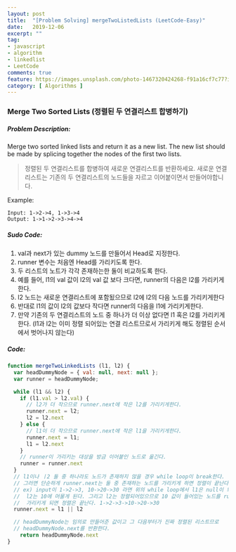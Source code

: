 ```yaml
---
layout: post
title:  "[Problem Solving] mergeTwoListedLists (LeetCode-Easy)"
date:   2019-12-06
excerpt: ""
tag:
- javascript
- algorithm
- linkedlist
- LeetCode
comments: true
feature: https://images.unsplash.com/photo-1467320424268-f91a16cf7c77?ixlib=rb-1.2.1&ixid=eyJhcHBfaWQiOjEyMDd9&auto=format&fit=crop&w=1500&q=80
category: [ Algorithms ]
---
```


### Merge Two Sorted Lists (정렬된 두 연결리스트 합병하기)


##### Problem Description:

Merge two sorted linked lists and return it as a new list. The new list should be made by splicing together the nodes of the first two lists.

> 정렬된 두 연결리스트를 합병하여 새로운 연결리스트를 반환하세요. 새로운 연결리스트는 기존의 두 연결리스트의 노드들을 자르고 이어붙이면서 만들어야합니다.

Example:

```
Input: 1->2->4, 1->3->4
Output: 1->1->2->3->4->4
```

##### Sudo Code:

1. val과 next가 있는 dummy 노드를 만들어서 Head로 지정한다.
2. runner 변수는 처음엔 Head를 가리키도록 한다.
3. 두 리스트의 노트가 각각 존재하는한 둘이 비교하도록 한다.
4. 예를 들어, l1의 val 값이 l2의 val 값 보다 크다면, runner의 다음은 l2를 가리키게 한다. 
5. l2 노드는 새로운 연결리스트에 포함됬으므로 l2에 l2의 다음 노드를 가리키게한다
6. 반대로 l1의 값이 l2의 값보다 작다면 runner의 다음을 l1에 가리키게한다.
7. 만약 기존의 두 연결리스트의 노드 중 하나가 더 이상 없다면 l1 혹은 l2를 가리키게 한다. (l1과 l2는 이미 정렬 되어있는 연결 리스트므로서 가리키게 해도 정렬된 순서에서 벗어나지 않는다)

##### Code:

```js
function mergeTwoLinkedLists (l1, l2) {
  var headDummyNode = { val: null, next: null };
  var runner = headDummyNode;

  while (l1 && l2) {
    if (l1.val > l2.val) {
      // l2가 더 작으므로 runner.next에 작은 l2를 가리키게한다.
      runner.next = l2;
      l2 = l2.next
    } else {
      // l1이 더 작으므로 runner.next에 작은 l1을 가리키게한다.
      runner.next = l1;
      l1 = l2.next
    }
    // runner이 가리키는 대상을 방금 이어붙인 노드로 옮긴다.
    runner = runner.next
  }
  // l1이나 ㅣ2 둘 중 하나라도 노드가 존재하지 않을 경우 while loop이 break한다.
  // 그러면 단순하게 runner.next는 둘 중 존재하는 노드를 가리키게 하면 정렬이 끝난다.
  // ex) input이 1->2->3, 10->20->30 라면 위의 while loop에서 l1은 null이 되고
  //  l2는 10에 머물게 된다. 그리고 l2는 정렬되어있으므로 10 값이 들어있는 노드를 runner이
  //  가리키게 되면 정렬은 끝난다. 1->2->3->10->20->30
  runner.next = l1 || l2

  // headDummyNode는 임의로 만들어준 값이고 그 다음부터가 진짜 정렬된 리스트므로
  // headDummyNode.next를 반환한다.
	return headDummyNode.next
}
```



